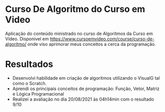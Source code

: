 # Curso De Algoritmo do Curso em Video
Aplicação do conteúdo ministrado no curso de Algoritmos da Curso em Vídeo. Disponível em https://www.cursoemvideo.com/course/curso-de-algoritmo/ onde viso aprimorar meus conceitos a cerca da programação.

# Resultados
- Desenvolvi habilidade em criação de algoritmos utilizando o VisualG tal como o Scratch.
- Aprendi os principais conceitos de programação: Função, Vetor, Matriz e Lógica Programacional
- Realizei a avaliação no dia 20/08/2021 às 04h14min com o resultado 9/10
